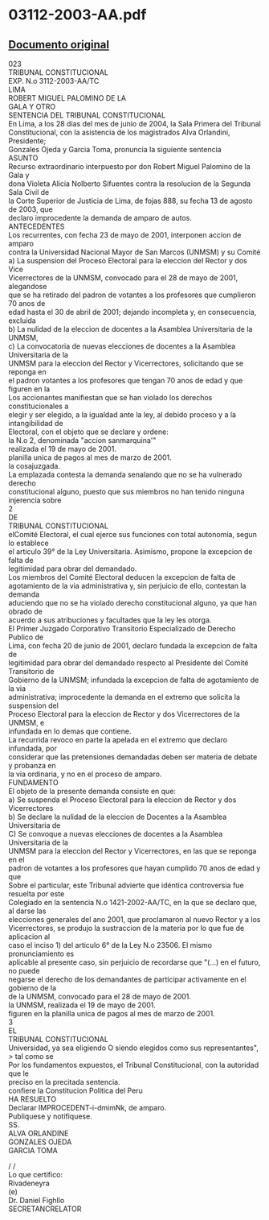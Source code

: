 
03112-2003-AA.pdf
=================
  
[Documento original](https://tc.gob.pe/jurisprudencia/2005/03112-2003-AA.pdf)  
---  
023  
TRIBUNAL CONSTITUCIONAL  
EXP. N.o 3112-2003-AA/TC  
LIMA  
ROBERT MIGUEL PALOMINO DE LA  
GALA Y OTRO  
SENTENCIA DEL TRIBUNAL CONSTITUCIONAL  
En Lima, a los 28 dias del mes de junio de 2004, la Sala Primera del Tribunal  
Constitucional, con la asistencia de los magistrados Alva Orlandini, Presidente;  
Gonzales Ojeda y Garcia Toma, pronuncia la siguiente sentencia  
ASUNTO  
Recurso extraordinario interpuesto por don Robert Miguel Palomino de la Gala y  
dona Violeta Alicia Nolberto Sifuentes contra la resolucion de la Segunda Sala Civil de  
la Corte Superior de Justicia de Lima, de fojas 888, su fecha 13 de agosto de 2003, que  
declaro improcedente la demanda de amparo de autos.  
ANTECEDENTES  
Los recurrentes, con fecha 23 de mayo de 2001, interponen accion de amparo  
contra la Universidad Nacional Mayor de San Marcos (UNMSM) y su Comité  
a) La suspension del Proceso Electoral para la eleccion del Rector y dos Vice  
Vicerrectores de la UNMSM, convocado para el 28 de mayo de 2001, alegandose  
que se ha retirado del padron de votantes a los profesores que cumplieron 70 anos de  
edad hasta el 30 de abril de 2001; dejando incompleta y, en consecuencia, excluida  
b) La nulidad de la eleccion de docentes a la Asamblea Universitaria de la UNMSM,  
c) La convocatoria de nuevas elecciones de docentes a la Asamblea Universitaria de la  
UNMSM para la eleccion del Rector y Vicerrectores, solicitando que se reponga en  
el padron votantes a los profesores que tengan 70 anos de edad y que figuren en la  
Los accionantes manifiestan que se han violado los derechos constitucionales a  
elegir y ser elegido, a la igualdad ante la ley, al debido proceso y a la intangibilidad de  
Electoral, con el objeto que se declare y ordene:  
la N.o 2, denominada "accion sanmarquina'"  
realizada el 19 de mayo de 2001.  
planilla unica de pagos al mes de marzo de 2001.  
la cosajuzgada.  
La emplazada contesta la demanda senalando que no se ha vulnerado derecho  
constitucional alguno, puesto que sus miembros no han tenido ninguna injerencia sobre  
2  
DE  
TRIBUNAL CONSTITUCIONAL  
elComité Electoral, el cual ejerce sus funciones con total autonomia, segun lo establece  
el articulo 39° de la Ley Universitaria. Asimismo, propone la excepcion de falta de  
legitimidad para obrar del demandado.  
Los miembros del Comité Electoral deducen la excepcion de falta de  
agotamiento de la via administrativa y, sin perjuicio de ello, contestan la demanda  
aduciendo que no se ha violado derecho constitucional alguno, ya que han obrado de  
acuerdo a sus atribuciones y facultades que la ley les otorga.  
El Primer Juzgado Corporativo Transitorio Especializado de Derecho Publico de  
Lima, con fecha 20 de junio de 2001, declaro fundada la excepcion de falta de  
legitimidad para obrar del demandado respecto al Presidente del Comité Transitorio de  
Gobierno de la UNMSM; infundada la excepcion de falta de agotamiento de la via  
administrativa; improcedente la demanda en el extremo que solicita la suspension del  
Proceso Electoral para la eleccion de Rector y dos Vicerrectores de la UNMSM, e  
infundada en lo demas que contiene.  
La recurrida revoco en parte la apelada en el extremo que declaro infundada, por  
considerar que las pretensiones demandadas deben ser materia de debate y probanza en  
la via ordinaria, y no en el proceso de amparo.  
FUNDAMENTO  
El objeto de la presente demanda consiste en que:  
a) Se suspenda el Proceso Electoral para la eleccion de Rector y dos Vicerrectores  
b) Se declare la nulidad de la eleccion de Docentes a la Asamblea Universitaria de  
C) Se convoque a nuevas elecciones de docentes a la Asamblea Universitaria de la  
UNMSM para la eleccion del Rector y Vicerrectores, en las que se reponga en el  
padron de votantes a los profesores que hayan cumplido 70 anos de edad y que  
Sobre el particular, este Tribunal advierte que idéntica controversia fue resuelta por este  
Colegiado en la sentencia N.o 1421-2002-AA/TC, en la que se declaro que, al darse las  
elecciones generales del ano 2001, que proclamaron al nuevo Rector y a los  
Vicerrectores, se produjo la sustraccion de la materia por lo que fue de aplicacion al  
caso el inciso 1) del articulo 6° de la Ley N.o 23506. El mismo pronunciamiento es  
aplicable al presente caso, sin perjuicio de recordarse que "(...) en el futuro, no puede  
negarse el derecho de los demandantes de participar activamente en el gobierno de la  
de la UNMSM, convocado para el 28 de mayo de 2001.  
la UNMSM, realizada el 19 de mayo de 2001.  
figuren en la planilla unica de pagos al mes de marzo de 2001.  
3  
EL  
TRIBUNAL CONSTITUCIONAL  
Universidad, ya sea eligiendo O siendo elegidos como sus representantes", > tal como se  
Por los fundamentos expuestos, el Tribunal Constitucional, con la autoridad que le  
preciso en la precitada sentencia.  
confiere la Constitucion Politica del Peru  
HA RESUELTO  
Declarar IMPROCEDENT-i-dmimNk, de amparo.  
Publiquese y notifiquese.  
SS.  
ALVA ORLANDINE  
GONZALES OJEDA  
GARCIA TOMA  
  
 / /  
Lo que certifico:  
Rivadeneyra  
(e)  
Dr. Daniel Fighllo  
SECRETANCRELATOR